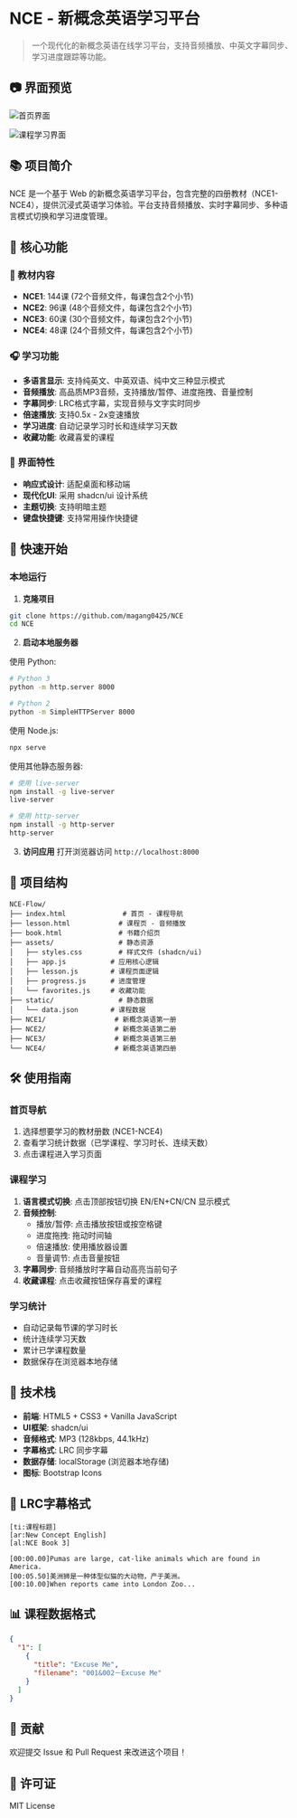# NCE - 新概念英语学习平台

> 一个现代化的新概念英语在线学习平台，支持音频播放、中英文字幕同步、学习进度跟踪等功能。

## 📷 界面预览

![首页界面](https://edit-upload-pic.cdn.bcebos.com/a22af0ee29eddc7781115d80419ab667.jpeg?authorization=bce-auth-v1%2FALTAKh1mxHnNIyeO93hiasKJqq%2F2025-10-08T02%3A55%3A21Z%2F3600%2Fhost%2F3df4ef3f78f9191aba92c9904800ba1fd5d047ecf363e69fe2d2d9936a0f7c92)

![课程学习界面](https://edit-upload-pic.cdn.bcebos.com/e947361b80d9536486ed7417f7e39381.jpeg?authorization=bce-auth-v1%2FALTAKh1mxHnNIyeO93hiasKJqq%2F2025-10-08T02%3A55%3A52Z%2F3600%2Fhost%2F8e9eaaed40ab1f2dcd9ad3d8cfcd8f5941fb9b7e2d11b9cc9d20e30c8b9cc433)

## 📚 项目简介

NCE 是一个基于 Web 的新概念英语学习平台，包含完整的四册教材（NCE1-NCE4），提供沉浸式英语学习体验。平台支持音频播放、实时字幕同步、多种语言模式切换和学习进度管理。

## 🎯 核心功能

### 📖 教材内容
- **NCE1**: 144课 (72个音频文件，每课包含2个小节)
- **NCE2**: 96课 (48个音频文件，每课包含2个小节)
- **NCE3**: 60课 (30个音频文件，每课包含2个小节)
- **NCE4**: 48课 (24个音频文件，每课包含2个小节)

### 🎧 学习功能
- **多语言显示**: 支持纯英文、中英双语、纯中文三种显示模式
- **音频播放**: 高品质MP3音频，支持播放/暂停、进度拖拽、音量控制
- **字幕同步**: LRC格式字幕，实现音频与文字实时同步
- **倍速播放**: 支持0.5x - 2x变速播放
- **学习进度**: 自动记录学习时长和连续学习天数
- **收藏功能**: 收藏喜爱的课程

### 🎨 界面特性
- **响应式设计**: 适配桌面和移动端
- **现代化UI**: 采用 shadcn/ui 设计系统
- **主题切换**: 支持明暗主题
- **键盘快捷键**: 支持常用操作快捷键

## 🚀 快速开始

### 本地运行

1. **克隆项目**
```bash
git clone https://github.com/magang0425/NCE
cd NCE
```

2. **启动本地服务器**

使用 Python:
```bash
# Python 3
python -m http.server 8000

# Python 2
python -m SimpleHTTPServer 8000
```

使用 Node.js:
```bash
npx serve
```

使用其他静态服务器:
```bash
# 使用 live-server
npm install -g live-server
live-server

# 使用 http-server
npm install -g http-server
http-server
```

3. **访问应用**
打开浏览器访问 `http://localhost:8000`

## 📁 项目结构

```
NCE-Flow/
├── index.html              # 首页 - 课程导航
├── lesson.html            # 课程页 - 音频播放
├── book.html              # 书籍介绍页
├── assets/                # 静态资源
│   ├── styles.css         # 样式文件 (shadcn/ui)
│   ├── app.js           # 应用核心逻辑
│   ├── lesson.js        # 课程页面逻辑
│   ├── progress.js      # 进度管理
│   └── favorites.js     # 收藏功能
├── static/                # 静态数据
│   └── data.json        # 课程数据
├── NCE1/                 # 新概念英语第一册
├── NCE2/                 # 新概念英语第二册
├── NCE3/                 # 新概念英语第三册
└── NCE4/                 # 新概念英语第四册
```

## 🛠️ 使用指南

### 首页导航
1. 选择想要学习的教材册数 (NCE1-NCE4)
2. 查看学习统计数据（已学课程、学习时长、连续天数）
3. 点击课程进入学习页面

### 课程学习
1. **语言模式切换**: 点击顶部按钮切换 EN/EN+CN/CN 显示模式
2. **音频控制**:
   - 播放/暂停: 点击播放按钮或按空格键
   - 进度拖拽: 拖动时间轴
   - 倍速播放: 使用播放器设置
   - 音量调节: 点击音量按钮
3. **字幕同步**: 音频播放时字幕自动高亮当前句子
4. **收藏课程**: 点击收藏按钮保存喜爱的课程

### 学习统计
- 自动记录每节课的学习时长
- 统计连续学习天数
- 累计已学课程数量
- 数据保存在浏览器本地存储

## 🔧 技术栈

- **前端**: HTML5 + CSS3 + Vanilla JavaScript
- **UI框架**: shadcn/ui
- **音频格式**: MP3 (128kbps, 44.1kHz)
- **字幕格式**: LRC 同步字幕
- **数据存储**: localStorage (浏览器本地存储)
- **图标**: Bootstrap Icons

## 📝 LRC字幕格式

```lrc
[ti:课程标题]
[ar:New Concept English]
[al:NCE Book 3]

[00:00.00]Pumas are large, cat-like animals which are found in America.
[00:05.50]美洲狮是一种体型似猫的大动物，产于美洲。
[00:10.00]When reports came into London Zoo...
```

## 📊 课程数据格式

```json
{
  "1": [
    {
      "title": "Excuse Me",
      "filename": "001&002－Excuse Me"
    }
  ]
}
```

## 🤝 贡献

欢迎提交 Issue 和 Pull Request 来改进这个项目！

## 📄 许可证

MIT License